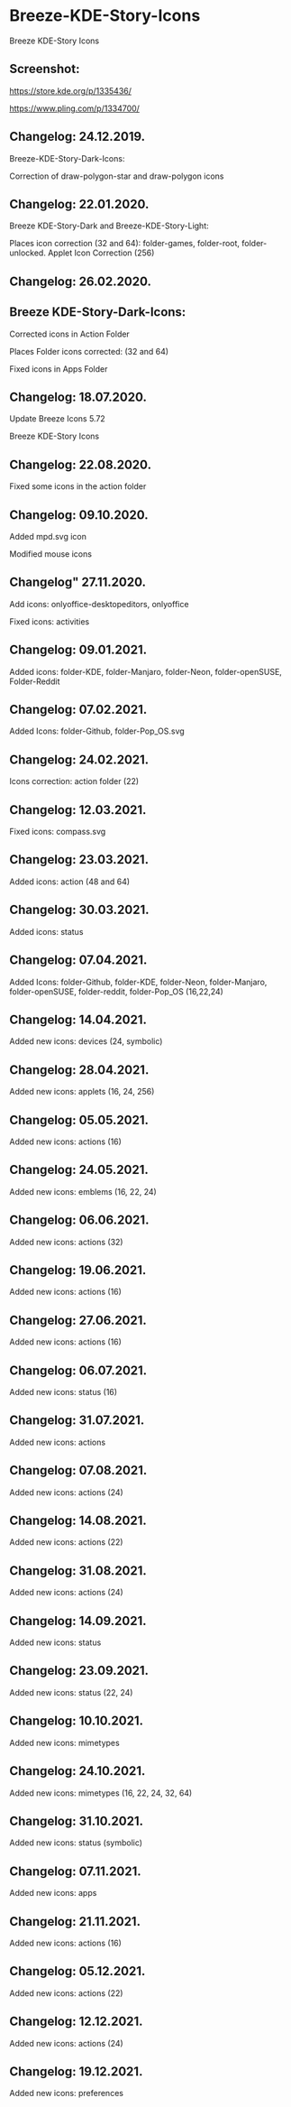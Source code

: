 # Breeze-KDE-Story-Icons
Breeze KDE-Story Icons

Screenshot:
-----------

https://store.kde.org/p/1335436/

https://www.pling.com/p/1334700/

Changelog: 24.12.2019.
---------------------

Breeze-KDE-Story-Dark-Icons:

Correction of draw-polygon-star and draw-polygon icons

Changelog: 22.01.2020.
----------------------

Breeze KDE-Story-Dark and Breeze-KDE-Story-Light:

Places icon correction (32 and 64): folder-games, folder-root, folder-unlocked.
Applet Icon Correction (256)

Changelog: 26.02.2020.
----------------------

Breeze KDE-Story-Dark-Icons:
----------------------------

Corrected icons in Action Folder

Places Folder icons corrected: (32 and 64)

Fixed icons in Apps Folder

Changelog: 18.07.2020.
----------------------

Update Breeze Icons 5.72

Breeze KDE-Story Icons

Changelog: 22.08.2020.
----------------------

Fixed some icons in the action folder

Changelog: 09.10.2020.
----------------------

Added mpd.svg icon

Modified mouse icons

Changelog" 27.11.2020.
---------------------

Add icons: onlyoffice-desktopeditors, onlyoffice

Fixed icons: activities

Changelog: 09.01.2021.
----------------------

Added icons: folder-KDE, folder-Manjaro, folder-Neon, folder-openSUSE, Folder-Reddit

Changelog: 07.02.2021.
----------------------

Added Icons: folder-Github, folder-Pop_OS.svg

Changelog: 24.02.2021.
-----------------------

Icons correction: action folder (22)

Changelog: 12.03.2021.
----------------------

Fixed icons: compass.svg

Changelog: 23.03.2021.
----------------------

Added icons: action (48 and 64)

Changelog: 30.03.2021.
-----------------------

Added icons: status

Changelog: 07.04.2021.
----------------------

Added Icons: folder-Github, folder-KDE, folder-Neon, folder-Manjaro, folder-openSUSE, folder-reddit, folder-Pop_OS (16,22,24)


Changelog: 14.04.2021.
---------------------

Added new icons: devices (24, symbolic)

Changelog: 28.04.2021.
-----------------------

Added new icons: applets (16, 24, 256)

Changelog: 05.05.2021.
----------------------

Added new icons: actions (16)

Changelog: 24.05.2021.
-----------------------

Added new icons: emblems (16, 22, 24)

Changelog: 06.06.2021.
----------------------

Added new icons: actions (32)

Changelog: 19.06.2021.
---------------------

Added new icons: actions (16)

Changelog: 27.06.2021.
-----------------------

Added new icons: actions (16)

Changelog: 06.07.2021.
----------------------

Added new icons: status (16)

Changelog: 31.07.2021.
----------------------

Added new icons: actions

Changelog: 07.08.2021.
---------------------

Added new icons: actions (24)


Changelog: 14.08.2021.
----------------------

Added new icons: actions (22)

Changelog: 31.08.2021.
----------------------

Added new icons: actions (24)

Changelog: 14.09.2021.
----------------------

Added new icons: status

Changelog: 23.09.2021.
----------------------

Added new icons: status (22, 24)

Changelog: 10.10.2021.
---------------------

Added new icons: mimetypes

Changelog: 24.10.2021.
----------------------

Added new icons: mimetypes (16, 22, 24, 32, 64)


Changelog: 31.10.2021.
----------------------

Added new icons: status (symbolic)

Changelog: 07.11.2021.
----------------------

Added new icons: apps

Changelog: 21.11.2021.
----------------------

Added new icons: actions (16)

Changelog: 05.12.2021.
----------------------

Added new icons: actions (22)

Changelog: 12.12.2021.
----------------------

Added new icons: actions (24)


Changelog: 19.12.2021.
----------------------

Added new icons: preferences


